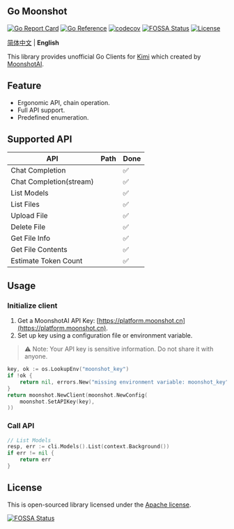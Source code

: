 ## Go Moonshot

[![Go Report Card](https://goreportcard.com/badge/github.com/northes/go-moonshot)](https://goreportcard.com/report/github.com/northes/go-moonshot)
[![Go Reference](https://pkg.go.dev/badge/github.com/northes/go-moonshot.svg)](https://pkg.go.dev/github.com/northes/go-moonshot)
[![codecov](https://codecov.io/gh/northes/go-moonshot/graph/badge.svg?token=81O85CA9KL)](https://codecov.io/gh/northes/go-moonshot)
[![FOSSA Status](https://app.fossa.com/api/projects/git%2Bgithub.com%2Fnorthes%2Fgo-moonshot.svg?type=shield&issueType=license)](https://app.fossa.com/projects/git%2Bgithub.com%2Fnorthes%2Fgo-moonshot?ref=badge_shield&issueType=license)
[![License](https://img.shields.io/github/license/northes/go-moonshot)](https://github.com/northes/go-moonshot)

[简体中文](README_zh.md) | **English**

This library provides unofficial Go Clients for [Kimi](https://kimi.moonshot.cn) which created by [MoonshotAI](https://moonshot.cn).

## Feature

- Ergonomic API, chain operation.
- Full API support.
- Predefined enumeration.

## Supported API

| API                     | Path | Done |
|-------------------------|------|------|
| Chat Completion         |      | ✅    |
| Chat Completion(stream) |      | ✅    |
| List Models             |      | ✅    |
| List Files              |      | ✅    |
| Upload File             |      | ✅    |
| Delete File             |      | ✅    |
| Get File Info           |      | ✅    |
| Get File Contents       |      | ✅    |
| Estimate Token Count    |      | ✅    |

## Usage

### Initialize client

1. Get a MoonshotAI API Key: [https://platform.moonshot.cn](https://platform.moonshot.cn).
2. Set up key using a configuration file or environment variable.

> :warning: Note: Your API key is sensitive information. Do not share it with anyone.

```go
key, ok := os.LookupEnv("moonshot_key")
if !ok {
	return nil, errors.New("missing environment variable: moonshot_key")
}
return moonshot.NewClient(moonshot.NewConfig(
	moonshot.SetAPIKey(key),
))
```

### Call API

```go
// List Models
resp, err := cli.Models().List(context.Background())
if err != nil {
	return err
}
```

## License

This is open-sourced library licensed under the [Apache license](LICENSE).

[![FOSSA Status](https://app.fossa.com/api/projects/git%2Bgithub.com%2Fnorthes%2Fgo-moonshot.svg?type=large&issueType=license)](https://app.fossa.com/projects/git%2Bgithub.com%2Fnorthes%2Fgo-moonshot?ref=badge_large&issueType=license)
